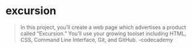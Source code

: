# excursion

>In this project, you’ll create a web page which advertises a product called “Excursion.” You’ll use your growing toolset including HTML, CSS, Command Line Interface, Git, and GitHub.
-codecademy
